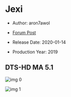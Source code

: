 # Jexi

* Author: aron7awol

* [Forum Post](https://www.avsforum.com/threads/bass-eq-for-filtered-movies.2995212/post-59115024)

* Release Date: 2020-01-14
* Production Year: 2019

## DTS-HD MA 5.1

![img 0](https://i.imgur.com/TlKaLok.jpg)

![img 1](https://i.imgur.com/5t0pgJ9.png)

